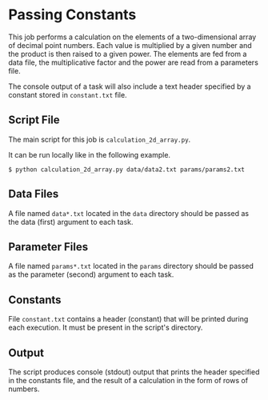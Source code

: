 # Passing Constants

This job performs a calculation on the elements of a two-dimensional array of decimal point numbers. Each value is multiplied by a given number and the product is then raised to a given power. The elements are fed from a data file, the multiplicative factor and the power are read from a parameters file.

The console output of a task will also include a text header specified by a constant stored in `constant.txt` file.

## Script File

The main script for this job is `calculation_2d_array.py`. 

It can be run locally like in the following example.

```
$ python calculation_2d_array.py data/data2.txt params/params2.txt
```

## Data Files
  
A file named `data*.txt` located in the `data` directory should be passed as the data (first) argument to each task.

## Parameter Files

A file named  `params*.txt` located in the `params` directory should be passed as the parameter (second) argument to each task.

## Constants
  
File  `constant.txt` contains a header (constant) that will be printed during each execution. It must be present in the script's directory.

## Output

The script produces console (stdout) output that prints the header specified in the constants file, and the result of a calculation in the form of rows of numbers.